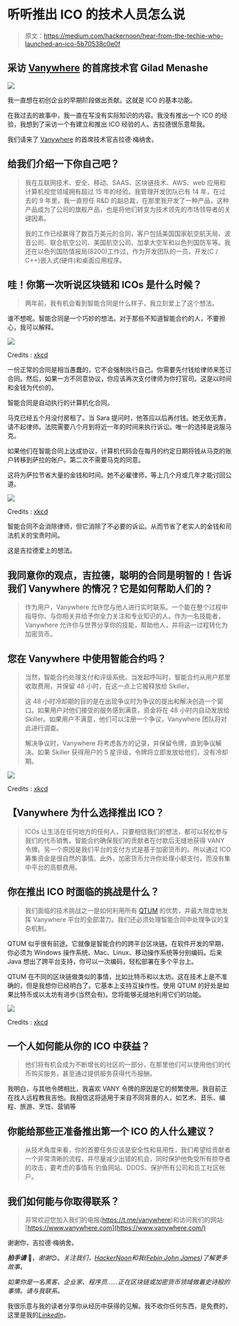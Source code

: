 # 听听推出 ICO 的技术人员怎么说

> 原文：<https://medium.com/hackernoon/hear-from-the-techie-who-launched-an-ico-5b70538c0e0f>

## 采访 [Vanywhere](http://vanywhere.com) 的首席技术官 Gilad Menashe

![](img/d24760d149ae879489bb3911cf3ad4a4.png)

我一直想在初创企业的早期阶段做出贡献。这就是 ICO 的基本功能。

在我过去的故事中，我一直在写没有实际知识的内容。我没有推出一个 ICO 的经验，我想到了采访一个有建立和推出 ICO 经验的人。吉拉德很乐意帮我。

我们请来了 [Vanywhere](http://vanywhere.com) 的首席技术官吉拉德·梅纳舍。

## **给我们介绍一下你自己吧？**

> 我在互联网技术、安全、移动、SAAS、区块链技术、AWS、web 应用和计算机视觉领域拥有超过 15 年的经验。我管理开发团队已有 14 年，在过去的 9 年里，我一直担任 R&D 的副总裁，在那里我开发了一种产品，这种产品成为了公司的旗舰产品，也是将他们转变为技术领先的市场领导者的关键因素。
> 
> 我的工作已经赢得了数百万美元的合同，客户包括美国国家航空航天局、波音公司、联合航空公司、美国航空公司、加拿大空军和以色列国防军等。我还在以色列国防情报局(8200)工作过，作为开发团队的一员，开发(C / C++)嵌入式(硬件)和桌面应用程序。

## **哇！你第一次听说区块链和 ICOs 是什么时候？**

> 两年前，我有机会看到智能合同是什么样子，我立刻爱上了这个想法。

谁不想呢。智能合同是一个巧妙的想法。对于那些不知道智能合约的人，不要担心，我可以解释。

![](img/d876c872140092db7fa2bbe095515223.png)

Credits : [xkcd](https://xkcd.com/501/)

一份正常的合同是相当愚蠢的，它不会强制执行自己。你需要先付钱给律师来签订合同。然后，如果一方不同意协议，你应该再次支付律师为你打官司。这是以时间和金钱为代价的。

智能合同是自动执行的计算机化合同。

马克已经五个月没付房租了。当 Sara 提问时，他答应以后再付钱。她无依无靠，请不起律师。法院需要八个月到将近一年的时间来执行诉讼。唯一的选择是说服马克。

如果他们在智能合同上达成协议，计算机代码会在每月的约定日期将钱从马克的账户转移到萨拉的账户。第二次不需要马克的同意。

这将为萨拉节省大量的金钱和时间。她不必雇律师，等上几个月或几年才能讨回公道。

![](img/914f8317bdd26a009b92070a5be3615c.png)

Credits : [xkcd](https://www.explainxkcd.com/wiki/index.php/1153:_Proof)

智能合同不会消除律师，但它消除了不必要的诉讼。从而节省了老实人的金钱和司法机关的宝贵时间。

这是吉拉德爱上的想法。

## 我同意你的观点，吉拉德，聪明的合同是明智的！告诉我们 Vanywhere 的情况？它是如何帮助人们的？

> 作为用户，Vanywhere 允许您与他人进行实时联系。一个能在整个过程中指导你、与你相关并给予你全力关注和专业知识的人。作为一名技能者，Vanywhere 允许你与世界分享你的技能，帮助他人，并将这一过程转化为加密货币。

## 您在 Vanywhere 中使用智能合约吗？

> 当然，智能合约处理支付和评级系统。当发起呼叫时，智能合约从用户那里收取费用，并保留 48 小时，在这一点上它被释放给 Skiller。
> 
> 这 48 小时冷却期的目的是在出现争议时为争议的提出和解决创造一个窗口。如果用户对他们接受的服务感到满意，资金将在 48 小时内自动发放给 Skiller。如果用户不满意，他们可以注册一个争议，Vanywhere 团队将对此进行调查。
> 
> 解决争议时，Vanywhere 将考虑各方的记录，并保留令牌，直到争议解决。如果 Skiller 获得用户的 5 星评级，令牌将立即发放给他们，没有冷却期。

![](img/82113fa8bb49163f74a41d26ed451e44.png)

Credits : [xkcd](https://www.explainxkcd.com/wiki/index.php/1167:_Star_Trek_into_Darkness)

## 【Vanywhere 为什么选择推出 ICO？

> ICOs 让生活在任何地方的任何人，只要相信我们的想法，都可以轻松参与我们的代币销售。智能合约确保我们的贡献者在付款后无缝地获得 VANY 令牌。另一个原因是我们平台的支付方式是基于加密货币的。所以通过 ICO 筹集资金是很自然的事情。此外，加密货币允许你处理小额支付，而没有集中平台的高额费用。

## 你在推出 ICO 时面临的挑战是什么？

> 我们面临的技术挑战之一是如何利用所有 [QTUM](https://qtum.org) 的优势，并最大限度地发挥 Vanywhere 平台的全部潜力。我们还必须处理智能合同中处理争议的复杂机制。

QTUM 似乎很有前途。它就像是智能合约的跨平台区块链。在软件开发的早期，你必须为 Windows 操作系统、Mac、Linux、移动操作系统等分别编码。后来 Java 想出了跨平台支持，你可以一次编码，轻松部署在多个平台上。

QTUM 在不同的区块链做类似的事情，比如比特币和以太坊。这在技术上是不准确的，但是我想你已经明白了。它基本上支持互操作性。使用 QTUM 的好处是如果比特币或以太坊有进步(当然会有)。您将能够无缝地利用它们的功能。

![](img/abde77fc489d45c296d7084ecc405f77.png)

Credits : [xkcd](https://xkcd.com/801/)

## 一个人如何能从你的 ICO 中获益？

> 他们将有机会成为不断增长的社区的一部分，在那里他们可以使用他们的代币购买服务，甚至通过提供服务获得代币报酬。

我明白，与其他令牌相比，我喜欢 VANY 令牌的原因是它的频繁使用。我目前正在找人远程教我吉他。我相信这将适用于来自不同背景的人，如艺术、音乐、编程、旅游、烹饪、营销等

## 你能给那些正准备推出第一个 ICO 的人什么建议？

> 从技术角度来看，你的首要任务应该是安全性和易用性，我们希望给贡献者一个非常清晰的流程，并尽量减少出错的机会，同时保护他免受所有掠夺者的攻击，要考虑的事情有:钓鱼网站、DDOS、保护所有公司和员工社区帐户。

## 我们如何能与你取得联系？

> 非常欢迎您加入我们的电报(https://t.me/vanywhere)和访问我们的网站:[https://www.vanywhere.com](https://www.vanywhere.com/)

谢谢你，吉拉德·梅纳舍。

***拍手请*** 👏，*谢谢*😊。*关注我们，*[*HackerNoon*](https://hackernoon.com)*和我(*[*Febin John James*](https://medium.com/u/75a616711f4e?source=post_page-----5b70538c0e0f--------------------------------)*)了解更多故事。*

*如果你是一名黑客、企业家、程序员……正在区块链或加密货币领域做着史诗般的事情。请与我联系。*

我很乐意与我的读者分享你从经历中获得的见解。我不收你任何东西，是免费的，这里是我的[*LinkedIn*](https://www.linkedin.com/in/febinjohnjames/)*。*